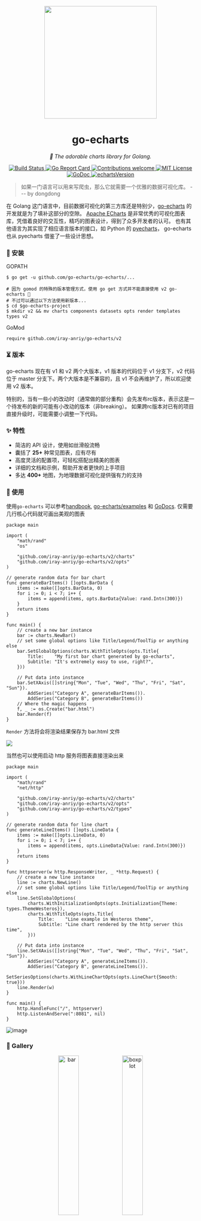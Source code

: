 <p align="center">
<img src="https://user-images.githubusercontent.com/19553554/52535979-c0d0e680-2d8f-11e9-85c8-2e9f659e7c6f.png" width=300 height=300 />
</p>

<h1 align="center">go-echarts</h1>
<p align="center">
    <em>🎨 The adorable charts library for Golang.</em>
</p>

<p align="center">
    <a href="https://github.com/go-echarts/go-echarts/actions/workflows/ci.yml">
        <img src="https://github.com/go-echarts/go-echarts/actions/workflows/ci.yml/badge.svg" alt="Build Status">
    </a>
    <a href="https://goreportcard.com/report/github.com/go-echarts/go-echarts">
        <img src="https://goreportcard.com/badge/github.com/go-echarts/go-echarts" alt="Go Report Card">
    </a>
	<a href="https://github.com/go-echarts/go-echarts/pulls">
        <img src="https://img.shields.io/badge/contributions-welcome-brightgreen.svg?style=flat" alt="Contributions welcome">
    </a>
    <a href="https://opensource.org/licenses/MIT">
        <img src="https://img.shields.io/badge/License-MIT-brightgreen.svg" alt="MIT License">
    </a>
        <a href="https://pkg.go.dev/github.com/iray-anriy/go-echarts/v2">
        <img src="https://godoc.org/github.com/go-echarts/go-echarts?status.svg" alt="GoDoc">
    </a>
    <a href="https://echarts.apache.org/">
        <img src="https://img.shields.io/badge/echarts-_v5.4.3-orange" alt="echartsVersion">
    </a>
</p>

> 如果一门语言可以用来写爬虫，那么它就需要一个优雅的数据可视化库。 --- by dongdong

在 Golang 这门语言中，目前数据可视化的第三方库还是特别少，[go-echarts](https://github.com/go-echarts/go-echarts)
的开发就是为了填补这部分的空隙。
[Apache ECharts](http://echarts.apache.org/) 是非常优秀的可视化图表库，凭借着良好的交互性，精巧的图表设计，得到了众多开发者的认可。
也有其他语言为其实现了相应语言版本的接口，如 Python 的 [pyecharts](https://github.com/pyecharts/pyecharts)，
go-echarts 也从 pyecharts 借鉴了一些设计思想。

### 🔰 安装

GOPATH

```shell
$ go get -u github.com/go-echarts/go-echarts/...

# 因为 gomod 的特殊的版本管理方式，使用 go get 方式并不能直接使用 v2 go-echarts 🐶
# 不过可以通过以下方法使用新版本...
$ cd $go-echarts-project
$ mkdir v2 && mv charts components datasets opts render templates types v2
```

GoMod

```shell
require github.com/iray-anriy/go-echarts/v2
```

### ⏳ 版本

go-echarts 现在有 v1 和 v2 两个大版本，v1 版本的代码位于 v1 分支下，v2 代码位于 master 分支下。两个大版本是不兼容的，且 v1
不会再维护了，所以欢迎使用 v2 版本。

特别的，当有一些小的改动时（通常做的部分重构）会先发布rc版本，表示这是一个待发布的新的可能有小改动的版本（非breaking）。
如果跨rc版本对已有的项目直接升级时，可能需要小调整一下代码。

### ✨ 特性

- 简洁的 API 设计，使用如丝滑般流畅
- 囊括了 **25+** 种常见图表，应有尽有
- 高度灵活的配置项，可轻松搭配出精美的图表
- 详细的文档和示例，帮助开发者更快的上手项目
- 多达 **400+** 地图，为地理数据可视化提供强有力的支持

### 📝 使用

使用`go-echarts`
可以参考[handbook](https://go-echarts.github.io/go-echarts), [go-echarts/examples](https://github.com/go-echarts/examples)
和 [GoDocs](https://pkg.go.dev/github.com/iray-anriy/go-echarts/v2).
仅需要几行核心代码就可画出美观的图表

```golang
package main

import (
	"math/rand"
	"os"

	"github.com/iray-anriy/go-echarts/v2/charts"
	"github.com/iray-anriy/go-echarts/v2/opts"
)

// generate random data for bar chart
func generateBarItems() []opts.BarData {
	items := make([]opts.BarData, 0)
	for i := 0; i < 7; i++ {
		items = append(items, opts.BarData{Value: rand.Intn(300)})
	}
	return items
}

func main() {
	// create a new bar instance
	bar := charts.NewBar()
	// set some global options like Title/Legend/ToolTip or anything else
	bar.SetGlobalOptions(charts.WithTitleOpts(opts.Title{
		Title:    "My first bar chart generated by go-echarts",
		Subtitle: "It's extremely easy to use, right?",
	}))

	// Put data into instance
	bar.SetXAxis([]string{"Mon", "Tue", "Wed", "Thu", "Fri", "Sat", "Sun"}).
		AddSeries("Category A", generateBarItems()).
		AddSeries("Category B", generateBarItems())
	// Where the magic happens
	f, _ := os.Create("bar.html")
	bar.Render(f)
}
```

`Render` 方法将会将渲染结果保存为 bar.html 文件

![](https://user-images.githubusercontent.com/19553554/98435974-5094f780-2112-11eb-81f6-b31d68f4d535.png)

当然也可以使用启动 http 服务将图表直接渲染出来

```golang
package main

import (
	"math/rand"
	"net/http"

	"github.com/iray-anriy/go-echarts/v2/charts"
	"github.com/iray-anriy/go-echarts/v2/opts"
	"github.com/iray-anriy/go-echarts/v2/types"
)

// generate random data for line chart
func generateLineItems() []opts.LineData {
	items := make([]opts.LineData, 0)
	for i := 0; i < 7; i++ {
		items = append(items, opts.LineData{Value: rand.Intn(300)})
	}
	return items
}

func httpserver(w http.ResponseWriter, _ *http.Request) {
	// create a new line instance
	line := charts.NewLine()
	// set some global options like Title/Legend/ToolTip or anything else
	line.SetGlobalOptions(
		charts.WithInitializationOpts(opts.Initialization{Theme: types.ThemeWesteros}),
		charts.WithTitleOpts(opts.Title{
			Title:    "Line example in Westeros theme",
			Subtitle: "Line chart rendered by the http server this time",
		}))

	// Put data into instance
	line.SetXAxis([]string{"Mon", "Tue", "Wed", "Thu", "Fri", "Sat", "Sun"}).
		AddSeries("Category A", generateLineItems()).
		AddSeries("Category B", generateLineItems()).
		SetSeriesOptions(charts.WithLineChartOpts(opts.LineChart{Smooth: true}))
	line.Render(w)
}

func main() {
	http.HandleFunc("/", httpserver)
	http.ListenAndServe(":8081", nil)
}
```

![image](https://user-images.githubusercontent.com/19553554/98436642-044cb600-2118-11eb-9f35-784948a92cb5.png)

### 🔖 Gallery

<div align="center">
<img src="https://user-images.githubusercontent.com/19553554/52197440-843a5200-289a-11e9-8601-3ce8d945b04a.gif" width="33%" alt="bar"/>
<img src="https://user-images.githubusercontent.com/19553554/52360729-ad640980-2a77-11e9-84e2-feff7e11aea5.gif" width="33%" alt="boxplot"/>
<img src="https://user-images.githubusercontent.com/19553554/52535290-4b611800-2d87-11e9-8bf2-b43a54a3bda8.png" width="33%" alt="effectScatter"/>
<img src="https://user-images.githubusercontent.com/19553554/52332816-ac5eb800-2a36-11e9-8227-3538976f447d.gif" width="33%" alt="funnel"/>
<img src="https://user-images.githubusercontent.com/19553554/52332988-0b243180-2a37-11e9-9db8-eb6b8c86a0de.png" width="33%" alt="gague"/>
<img src="https://user-images.githubusercontent.com/19553554/52344575-133f9980-2a56-11e9-93e0-568e484936ce.gif" width="33%" alt="geo"/>
<img src="https://user-images.githubusercontent.com/19553554/52727805-f7f20280-2ff0-11e9-91ab-cd99848e3127.gif" width="33%" alt="graph"/>
<img src="https://user-images.githubusercontent.com/19553554/52345115-6534ef00-2a57-11e9-80cd-9cbfed252139.gif" width="33%" alt="heatmap"/>
<img src="https://user-images.githubusercontent.com/19553554/52345490-4a16af00-2a58-11e9-9b43-7bbc86aa05b6.gif" width="33%" alt="kline"/>
<img src="https://user-images.githubusercontent.com/19553554/52346064-b7770f80-2a59-11e9-9e03-6dae3a8c637d.gif" width="33%" alt="line"/>
<img src="https://user-images.githubusercontent.com/19553554/52347117-248ba480-2a5c-11e9-8402-5a94054dca50.gif" width="33%" alt="liquid"/>
<img src="https://user-images.githubusercontent.com/19553554/52347915-0a52c600-2a5e-11e9-8039-41268238576c.gif" width="33%" alt="map"/>
<img src="https://user-images.githubusercontent.com/19553554/52535013-e48e2f80-2d83-11e9-8886-ac0d2122d6af.png" width="33%" alt="parallel"/>
<img src="https://user-images.githubusercontent.com/19553554/52348202-bb596080-2a5e-11e9-84a7-60732be0743a.gif" width="33%" alt="pie"/>
<img src="https://user-images.githubusercontent.com/19553554/52533994-932b7380-2d76-11e9-93b4-0de3132eb941.gif" width="33%" alt="radar"/>
<img src="https://user-images.githubusercontent.com/19553554/52348431-420e3d80-2a5f-11e9-8cab-7b415592dc77.gif" width="33%" alt="scatter"/>
<img src="https://user-images.githubusercontent.com/19553554/52348737-01fb8a80-2a60-11e9-94ac-dacbd7b58811.png" width="33%" alt="wordCloud"/>
<img src="https://user-images.githubusercontent.com/19553554/52433989-4f075b80-2b49-11e9-9979-ef32c2d17c96.gif" width="33%" alt="bar3D"/>
<img src="https://user-images.githubusercontent.com/19553554/52464826-4baab900-2bb7-11e9-8299-776f5ee43670.gif" width="33%" alt="line3D"/>
<img src="https://user-images.githubusercontent.com/19553554/52802261-8d0cfe00-30ba-11e9-8ae7-ae0773770a59.gif" width="33%" alt="sankey"/>
<img src="https://user-images.githubusercontent.com/19553554/52464647-aee81b80-2bb6-11e9-864e-c544392e523a.gif" width="33%" alt="scatter3D"/>
<img src="https://user-images.githubusercontent.com/19553554/52465183-a55fb300-2bb8-11e9-8c10-4519c4e3f758.gif" width="33%" alt="surface3D"/>
<img src="https://user-images.githubusercontent.com/19553554/52798246-7ebae400-30b2-11e9-8489-6c10339c3429.gif" width="33%" alt="themeRiver"/>
<img src="https://user-images.githubusercontent.com/19553554/52349544-c2ce3900-2a61-11e9-82af-28aaaaae0d67.gif" width="33%" alt="overlap"/>
</div>

### 📃 License

MIT [©go-echarts](https://github.com/go-echarts/go-echarts/blob/master/LICENSE)
